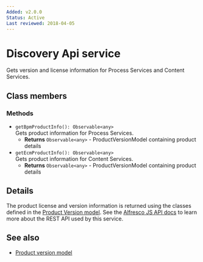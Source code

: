 ```yaml
---
Added: v2.0.0
Status: Active
Last reviewed: 2018-04-05
---
```


# Discovery Api service

Gets version and license information for Process Services and Content Services.

## Class members

### Methods

-   `getBpmProductInfo(): Observable<any>`<br/>
    Gets product information for Process Services.
    -   **Returns** `Observable<any>` - ProductVersionModel containing product details
-   `getEcmProductInfo(): Observable<any>`<br/>
    Gets product information for Content Services.
    -   **Returns** `Observable<any>` - ProductVersionModel containing product details

## Details

The product license and version information is returned using the
classes defined in the [Product Version model](product-version.model.md).
See the
[Alfresco JS API docs](https://github.com/Alfresco/alfresco-js-api/tree/master/src/alfresco-discovery-rest-api)
to learn more about the REST API used by this service.

## See also

-   [Product version model](product-version.model.md)
